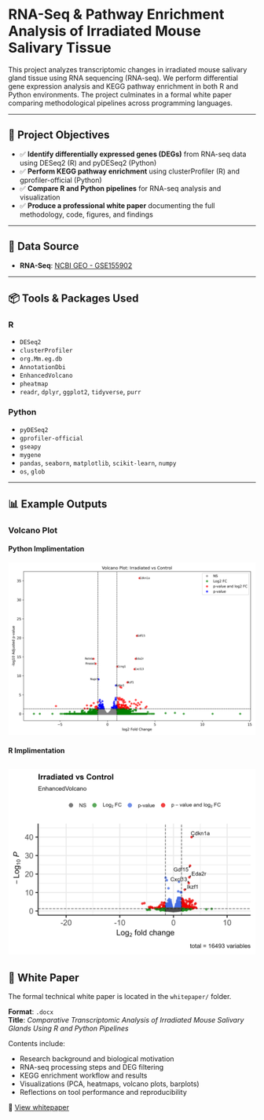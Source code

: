 # RNA-Seq & Pathway Enrichment Analysis of Irradiated Mouse Salivary Tissue

This project analyzes transcriptomic changes in irradiated mouse salivary gland tissue using RNA sequencing (RNA-seq). We perform differential gene expression analysis and KEGG pathway enrichment in both R and Python environments. The project culminates in a formal white paper comparing methodological pipelines across programming languages.

---

## 🎯 Project Objectives

- ✅ **Identify differentially expressed genes (DEGs)** from RNA-seq data using DESeq2 (R) and pyDESeq2 (Python)
- ✅ **Perform KEGG pathway enrichment** using clusterProfiler (R) and gprofiler-official (Python)
- ✅ **Compare R and Python pipelines** for RNA-seq analysis and visualization
- ✅ **Produce a professional white paper** documenting the full methodology, code, figures, and findings

---

## 🧬 Data Source

- **RNA-Seq**: [NCBI GEO - GSE155902](https://www.ncbi.nlm.nih.gov/geo/query/acc.cgi?acc=GSE155902)

---

## 📦 Tools & Packages Used

### R
- `DESeq2`
- `clusterProfiler`
- `org.Mm.eg.db`
- `AnnotationDbi`
- `EnhancedVolcano`
- `pheatmap`
- `readr`, `dplyr`, `ggplot2`, `tidyverse`, `purr`

### Python
- `pyDESeq2`
- `gprofiler-official`
- `gseapy`
- `mygene`
- `pandas`, `seaborn`, `matplotlib`, `scikit-learn`, `numpy`
- `os`, `glob`
---

## 📊 Example Outputs

### Volcano Plot  
#### Python Implimentation 
![Volcano Plot Python](figures/volcano_plot_python.png)
#### R Implimentation 
![Volcano Plot R](figures/volcano_plot_R.png)
---

## 📄 White Paper

The formal technical white paper is located in the `whitepaper/` folder.

**Format**: `.docx`  
**Title**: *Comparative Transcriptomic Analysis of Irradiated Mouse Salivary Glands Using R and Python Pipelines*  

Contents include:  
- Research background and biological motivation  
- RNA-seq processing steps and DEG filtering  
- KEGG enrichment workflow and results  
- Visualizations (PCA, heatmaps, volcano plots, barplots)  
- Reflections on tool performance and reproducibility

🔗 [View whitepaper](https://github.com/nbishtawi/rna-seq-pathway-analysis/blob/main/whitepaper/Comparative%20Transcriptomic%20Analysis%20of%20Irradiated%20Mouse%20Salivary%20Glands%20Using%20R%20and%20Python%20Pipelines.docx)
